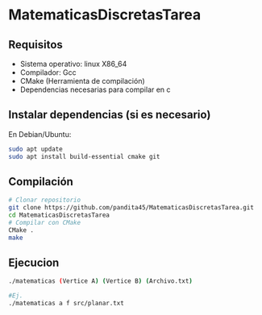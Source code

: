 # MatematicasDiscretasTarea
## Requisitos
- Sistema operativo: linux X86_64
- Compilador: Gcc
- CMake (Herramienta de compilación)
- Dependencias necesarias para compilar en c

## Instalar dependencias (si es necesario)
En Debian/Ubuntu:
```bash
sudo apt update
sudo apt install build-essential cmake git
```
## Compilación
```bash
# Clonar repositorio
git clone https://github.com/pandita45/MatematicasDiscretasTarea.git
cd MatematicasDiscretasTarea
# Compilar con CMake
CMake . 
make
```
## Ejecucion
```bash
./matematicas (Vertice A) (Vertice B) (Archivo.txt)

#Ej.
./matematicas a f src/planar.txt
```
